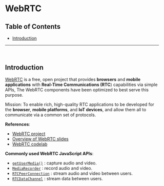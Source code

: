 # WebRTC

## Table of Contents

- [Introduction](#introduction)

----
</br>

## Introduction

[WebRTC](#https://webrtc.org/) is a free, open project that provides **browsers** and **mobile applications** with **Real-Time Communications (RTC**) capabilities via simple APIs, The WebRTC components have been optimized to best serve this purpose.

Mission: To enable rich, high-quality RTC applications to be developed for the **browser**, **mobile platforms**, and **IoT devices**, and allow them all to communicate via a common set of protocols.

**References**:

- [WebRTC project](#https://webrtc.org/)
- [Overview of WebRTC slides](#https://io13webrtc.appspot.com/#1)
- [WebRTC codelab](#https://codelabs.developers.google.com/codelabs/webrtc-web/#0)

**Commonly used WebRTC JavaScript APIs**:

- [`getUserMedia()`](#https://developer.mozilla.org/en-US/docs/Web/API/MediaDevices/getUserMedia) : capture audio and video.
- [`MediaRecorder`](#https://developer.mozilla.org/en-US/docs/Web/API/MediaRecorder) : record audio and video.
- [`RTCPeerConnection`](#https://developer.mozilla.org/en-US/docs/Web/API/RTCPeerConnection) : stream audio and video between users.
- [`RTCDataChannel`](#https://developer.mozilla.org/en-US/docs/Web/API/RTCDataChannel) : stream data between users.